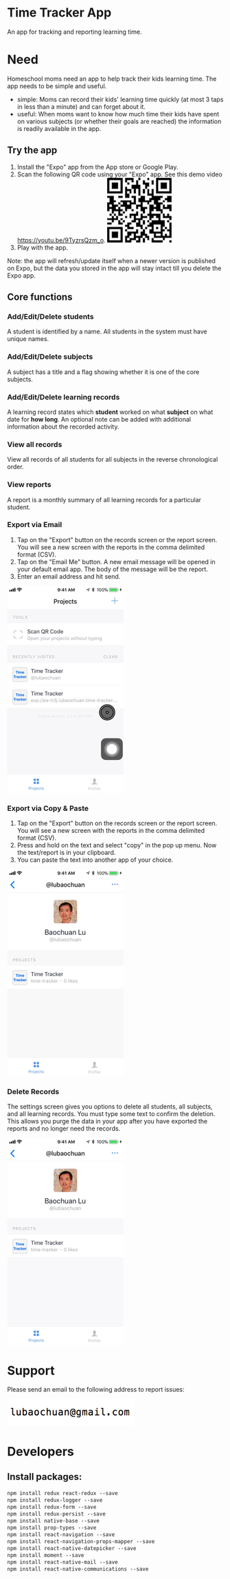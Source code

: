 
# Time Tracker App
An app for tracking and reporting learning time.

# Need
Homeschool moms need an app to help track their kids learning time. The app needs to be simple and useful.
* simple: Moms can record their kids' learning time quickly (at most 3 taps in less than a minute) and can forget about it.
* useful: When moms want to know how much time their kids have spent on various subjects (or whether their goals are reached) the information is readily available in the app.

## Try the app
1. Install the "Expo" app from the App store or Google Play.
1. Scan the following QR code using your "Expo" app. See this demo video https://youtu.be/9TyzrsQzm_o. ![QR](images/download.png)
1. Play with the app.

Note: the app will refresh/update itself when a newer version is published on Expo, but the data you stored in the app will stay intact till you delete the Expo app.

## Core functions
### Add/Edit/Delete students
A student is identified by a name. All students in the system must have unique names.

### Add/Edit/Delete subjects
A subject has a title and a flag showing whether it is one of the core subjects.

### Add/Edit/Delete learning records
A learning record states which __student__ worked on what __subject__ on what date for __how long__. An optional note can be added with additional information about the recorded activity.

### View all records
View all records of all students for all subjects in the reverse chronological order.

### View reports
A report is a monthly summary of all learning records for a particular student.

### Export via Email
1. Tap on the "Export" button on the records screen or the report screen. You will see a new screen with the reports in the comma delimited format (CSV).
1. Tap on the "Email Me" button. A new email message will be opened in your default email app. The body of the message will be the report.
1. Enter an email address and hit send.

![export via email](images/email_export.gif)

### Export via Copy & Paste
1. Tap on the "Export" button on the records screen or the report screen. You will see a new screen with the reports in the comma delimited format (CSV).
1. Press and hold on the text and select "copy" in the pop up menu. Now the text/report is in your clipboard.
2. You can paste the text into another app of your choice.

![export via gmail](images/email_export2.gif)

### Delete Records
The settings screen gives you options to delete all students, all subjects, and all learning records. You must type some text to confirm the deletion. This allows you purge the data in your app after you have exported the reports and no longer need the records.

![delete](images/delete_records.gif)

# Support
Please send an email to the following address to report issues:

![support](images/support_email.png)

# Developers
## Install packages:
```
npm install redux react-redux --save
npm install redux-logger --save
npm install redux-form --save
npm install redux-persist --save
npm install native-base --save
npm install prop-types --save
npm install react-navigation --save
npm install react-navigation-props-mapper --save
npm install react-native-datepicker --save
npm install moment --save
npm install react-native-mail --save
npm install react-native-communications --save
```
